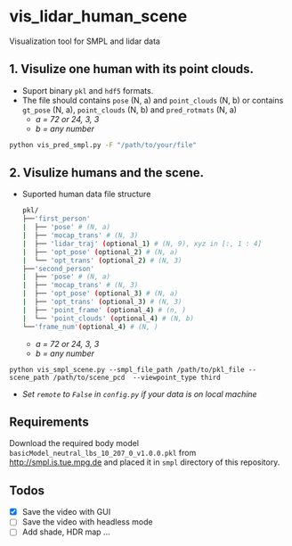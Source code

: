 # vis_lidar_human_scene
Visualization tool for SMPL and lidar data

   
## 1. Visulize one human with its point clouds. 
- Suport binary `pkl` and `hdf5` formats.
- The file should contains `pose` (N, a) and `point_clouds` (N, b) or contains `gt_pose` (N, a), `point_clouds` (N, b) and `pred_rotmats` (N, a)
  - *a = 72 or 24, 3, 3*
  - *b = any number*
  
```bash
python vis_pred_smpl.py -F "/path/to/your/file"
```

## 2. Visulize humans and the scene. 
- Suported human data file structure
  ```bash
  pkl/
  ├──'first_person'
  |  ├── 'pose' # (N, a)
  |  ├── 'mocap_trans' # (N, 3)
  |  ├── 'lidar_traj' (optional_1) # (N, 9), xyz in [:, 1 : 4]
  |  ├── 'opt_pose' (optional_2) # (N, a)
  |  └── 'opt_trans' (optional_2) # (N, 3)
  ├──'second_person'
  |  ├── 'pose' # (N, a)
  |  ├── 'mocap_trans' # (N, 3)
  |  ├── 'opt_pose' (optional_3) # (N, a)
  |  ├── 'opt_trans' (optional_3) # (N, 3)
  |  ├── 'point_frame' (optional_4) # (n, )
  |  └── 'point_clouds' (optional_4) # (N, b)
  └──'frame_num'(optional_4) # (N, )
  ```
  - *a = 72 or 24, 3, 3*
  - *b = any number*
  
```
python vis_smpl_scene.py --smpl_file_path /path/to/pkl_file --scene_path /path/to/scene_pcd  --viewpoint_type third
```
- *Set `remote` to `False` in `config.py` if your data is on local machine*
  
## Requirements
Download the required body model `basicModel_neutral_lbs_10_207_0_v1.0.0.pkl` from http://smpl.is.tue.mpg.de and placed it in `smpl` directory of this repository.

## Todos

- [x] Save the video with GUI
- [ ] Save the video with headless mode
- [ ] Add shade, HDR map ...